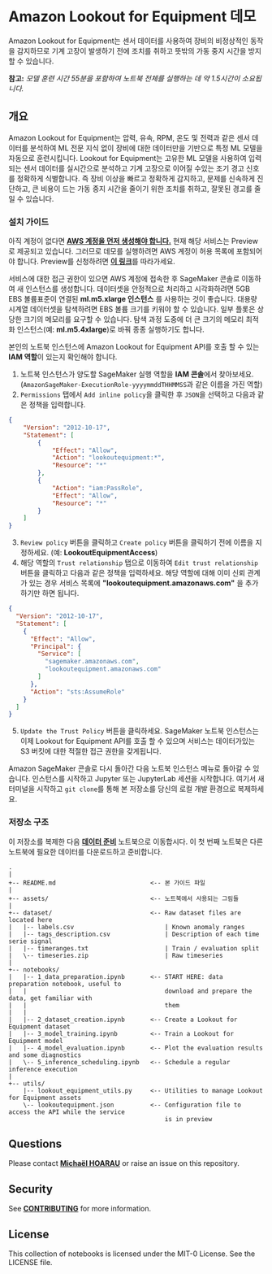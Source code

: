 # Amazon Lookout for Equipment 데모
Amazon Lookout for Equipment는 센서 데이터를 사용하여 장비의 비정상적인 동작을 감지하므로 기계 고장이 발생하기 전에 조치를 취하고 뜻밖의 가동 중지 시간을 방지할 수 있습니다.

**참고:** *모델 훈련 시간 55분을 포함하여 노트북 전체를 실행하는 데 약 1.5시간이 소요됩니다.*

## 개요
Amazon Lookout for Equipment는 압력, 유속, RPM, 온도 및 전력과 같은 센서 데이터를 분석하여 ML 전문 지식 없이 장비에 대한 데이터만을 기반으로 특정 ML 모델을 자동으로 훈련시킵니다. Lookout for Equipment는 고유한 ML 모델을 사용하여 입력되는 센서 데이터를 실시간으로 분석하고 기계 고장으로 이어질 수있는 조기 경고 신호를 정확하게 식별합니다. 즉 장비 이상을 빠르고 정확하게 감지하고, 문제를 신속하게 진단하고, 큰 비용이 드는 가동 중지 시간을 줄이기 위한 조치를 취하고, 잘못된 경고를 줄일 수 있습니다.

### 설치 가이드
아직 계정이 없다면 [**AWS 계정을 먼저 생성해야 합니다.**](https://portal.aws.amazon.com/gp/aws/developer/registration/index.html) 현재 해당 서비스는 Preview로 제공되고 있습니다. 그러므로 데모를 실행하려면 AWS 계정이 허용 목록에 포함되어야 합니다. Preview를 신청하려면 [**이 링크**](https://pages.awscloud.com/Amazon-Lookout-for-Equipment-Preview.html)를 따라가세요.

서비스에 대한 접근 권한이 있으면 AWS 계정에 접속한 후 SageMaker 콘솔로 이동하여 새 인스턴스를 생성합니다. 데이터셋을 안정적으로 처리하고 시각화하려면 5GB EBS 볼륨표준이 연결된 **ml.m5.xlarge 인스턴스** 를 사용하는 것이 좋습니다. 대용량 시계열 데이터셋을 탐색하려면 EBS 볼륨 크기를 키워야 할 수 있습니다. 일부 플롯은 상당한 크기의 메모리를 요구할 수 있습니다. 탐색 과정 도중에 더 큰 크기의 메모리 최적화 인스턴스(예: **ml.m5.4xlarge**)로 바꿔 종종 실행하기도 합니다.

본인의 노트북 인스턴스에 Amazon Lookout for Equipment API를 호출 할 수 있는 **IAM 역할**이 있는지 확인해야 합니다.

1. 노트북 인스턴스가 양도할 SageMaker 실행 역할을 **IAM 콘솔**에서 찾아보세요. (`AmazonSageMaker-ExecutionRole-yyyymmddTHHMMSS`과 같은 이름을 가진 역할)
2. `Permissions` 탭에서 `Add inline policy`을 클릭한 후 `JSON`을 선택하고 다음과 같은 정책을 입력합니다.

```json
{
    "Version": "2012-10-17",
    "Statement": [
        {
            "Effect": "Allow",
            "Action": "lookoutequipment:*",
            "Resource": "*"
        },
        {
            "Action": "iam:PassRole",
            "Effect": "Allow",
            "Resource": "*"
        }
    ]
}
```
3. `Review policy` 버튼을 클릭하고 `Create policy` 버튼을 클릭하기 전에 이름을 지정하세요. (예: **LookoutEquipmentAccess**)
4. 해당 역할의 `Trust relationship` 탭으로 이동하여 `Edit trust relationship` 버튼을 클릭하고 다음과 같은 정책을 입력하세요. 해당 역할에 대해 이미 신뢰 관계가 있는 경우 서비스 목록에 **"lookoutequipment.amazonaws.com"** 을 추가하기만 하면 됩니다.

```json
{
  "Version": "2012-10-17",
  "Statement": [
    {
      "Effect": "Allow",
      "Principal": {
        "Service": [
          "sagemaker.amazonaws.com",
          "lookoutequipment.amazonaws.com"
        ]
      },
      "Action": "sts:AssumeRole"
    }
  ]
}
```
5. `Update the Trust Policy` 버튼을 클릭하세요. SageMaker 노트북 인스턴스는 이제 Lookout for Equipment API를 호출 할 수 있으며 서비스는 데이터가있는 S3 버킷에 대한 적절한 접근 권한을 갖게됩니다. 

Amazon SageMaker 콘솔로 다시 돌아간 다음 노트북 인스턴스 메뉴로 돌아갈 수 있습니다. 인스턴스를 시작하고 Jupyter 또는 JupyterLab 세션을 시작합니다. 여기서 새 터미널을 시작하고 `git clone`를 통해 본 저장소를 당신의 로컬 개발 환경으로 복제하세요.

### 저장소 구조
이 저장소를 복제한 다음 [**데이터 준비**](notebooks/1_data_preparation.ipynb) 노트북으로 이동합시다. 이 첫 번째 노트북은 다른 노트북에 필요한 데이터를 다운로드하고 준비합니다.

```
.
|
+-- README.md                          <-- 본 가이드 파일
|
+-- assets/                            <-- 노트북에서 사용되는 그림들
|
+-- dataset/                           <-- Raw dataset files are located here
|   |-- labels.csv                         | Known anomaly ranges
|   |-- tags_description.csv               | Description of each time serie signal
|   |-- timeranges.txt                     | Train / evaluation split
|   \-- timeseries.zip                     | Raw timeseries
|
+-- notebooks/
|   |-- 1_data_preparation.ipynb       <-- START HERE: data preparation notebook, useful to
|   |                                      download and prepare the data, get familiar with
|   |                                      them
|   |
|   |-- 2_dataset_creation.ipynb       <-- Create a Lookout for Equipment dataset
|   |-- 3_model_training.ipynb         <-- Train a Lookout for Equipment model
|   |-- 4_model_evaluation.ipynb       <-- Plot the evaluation results and some diagnostics
|   \-- 5_inference_scheduling.ipynb   <-- Schedule a regular inference execution
|
+-- utils/
    |-- lookout_equipment_utils.py     <-- Utilities to manage Lookout for Equipment assets
    \-- lookoutequipment.json          <-- Configuration file to access the API while the service
                                           is in preview
```

## Questions

Please contact [**Michaël HOARAU**](mailto:michoara@amazon.fr) or raise an issue on this repository.

## Security

See [**CONTRIBUTING**](CONTRIBUTING.md#security-issue-notifications) for more information.

## License
This collection of notebooks is licensed under the MIT-0 License. See the LICENSE file.
